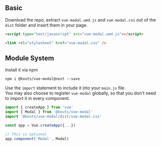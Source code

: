 ## Basic

Download the repo, extract `vue-modal.umd.js` and `vue-modal.css` out of the `dist` folder
and insert them in your page.

```html
<script type="text/javascript" src="vue-modal.umd.js"></script>
```

```html
<link rel="stylesheet" href="vue-modal.css" />
```

## Module System

Install it via npm

```
npm i @kouts/vue-modal@next --save
```

Use the `import` statement to include it into your `main.js` file.  
You may also choose to register `vue-modal` globally, so that you don't need to import it in every component.

```js
import { createApp } from 'vue'
import { Modal } from '@kouts/vue-modal'
import '@kouts/vue-modal/dist/vue-modal.css'

const app = Vue.createApp({...})

// This is optional
app.component('Modal', Modal)
```
